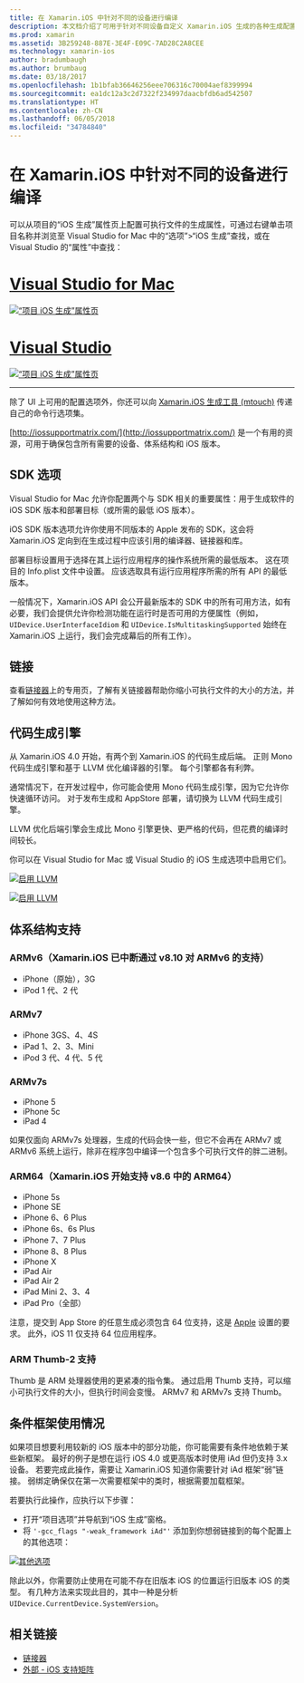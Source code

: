 ```yaml
---
title: 在 Xamarin.iOS 中针对不同的设备进行编译
description: 本文档介绍了可用于针对不同设备自定义 Xamarin.iOS 生成的各种生成配置选项。
ms.prod: xamarin
ms.assetid: 3B259248-887E-3E4F-E09C-7AD28C2A8CEE
ms.technology: xamarin-ios
author: bradumbaugh
ms.author: brumbaug
ms.date: 03/18/2017
ms.openlocfilehash: 1b1bfab36646256eee706316c70004aef8399994
ms.sourcegitcommit: ea1dc12a3c2d7322f234997daacbfdb6ad542507
ms.translationtype: HT
ms.contentlocale: zh-CN
ms.lasthandoff: 06/05/2018
ms.locfileid: "34784840"
---
```

# <a name="compiling-for-different-devices-in-xamarinios"></a>在 Xamarin.iOS 中针对不同的设备进行编译

可以从项目的“iOS 生成”属性页上配置可执行文件的生成属性，可通过右键单击项目名称并浏览至 Visual Studio for Mac 中的“选项”>“iOS 生成”查找，或在 Visual Studio 的“属性”中查找：

# <a name="visual-studio-for-mactabvsmac"></a>[Visual Studio for Mac](#tab/vsmac)


[![](compiling-for-different-devices-images/image1.png "“项目 iOS 生成”属性页")](compiling-for-different-devices-images/image1.png#lightbox) 

# <a name="visual-studiotabvswin"></a>[Visual Studio](#tab/vswin)

[![](compiling-for-different-devices-images/image1a.png "“项目 iOS 生成”属性页")](compiling-for-different-devices-images/image1a.png#lightbox)

-----

除了 UI 上可用的配置选项外，你还可以向 [Xamarin.iOS 生成工具 (mtouch)](~/ios/deploy-test/mtouch.md) 传递自己的命令行选项集。

[http://iossupportmatrix.com/](http://iossupportmatrix.com/) 是一个有用的资源，可用于确保包含所有需要的设备、体系结构和 iOS 版本。

 <a name="SDK_Options" />


## <a name="sdk-options"></a>SDK 选项

Visual Studio for Mac 允许你配置两个与 SDK 相关的重要属性：用于生成软件的 iOS SDK 版本和部署目标（或所需的最低 iOS 版本）。

iOS SDK 版本选项允许你使用不同版本的 Apple 发布的 SDK，这会将 Xamarin.iOS 定向到在生成过程中应该引用的编译器、链接器和库。 

部署目标设置用于选择在其上运行应用程序的操作系统所需的最低版本。 这在项目的 Info.plist 文件中设置。 应该选取具有运行应用程序所需的所有 API 的最低版本。

一般情况下，Xamarin.iOS API 会公开最新版本的 SDK 中的所有可用方法，如有必要，我们会提供允许你检测功能在运行时是否可用的方便属性（例如，`UIDevice.UserInterfaceIdiom` 和 `UIDevice.IsMultitaskingSupported` 始终在 Xamarin.iOS 上运行，我们会完成幕后的所有工作）。

 <a name="Linking" />


## <a name="linking"></a>链接

查看[链接器](~/ios/deploy-test/linker.md)上的专用页，了解有关链接器帮助你缩小可执行文件的大小的方法，并了解如何有效地使用这种方法。

 <a name="Code_Generation_Engine" />


## <a name="code-generation-engine"></a>代码生成引擎

从 Xamarin.iOS 4.0 开始，有两个到 Xamarin.iOS 的代码生成后端。 正则 Mono 代码生成引擎和基于 LLVM 优化编译器的引擎。 每个引擎都各有利弊。

通常情况下，在开发过程中，你可能会使用 Mono 代码生成引擎，因为它允许你快速循环访问。 对于发布生成和 AppStore 部署，请切换为 LLVM 代码生成引擎。

LLVM 优化后端引擎会生成比 Mono 引擎更快、更严格的代码，但花费的编译时间较长。

你可以在 Visual Studio for Mac 或 Visual Studio 的 iOS 生成选项中启用它们。

[![](compiling-for-different-devices-images/image2.png "启用 LLVM")](compiling-for-different-devices-images/image2.png#lightbox)

[![](compiling-for-different-devices-images/image2a.png "启用 LLVM")](compiling-for-different-devices-images/image2a.png#lightbox)

 <a name="ARMV7_and_ARMV7s_support" />


## <a name="architecture-support"></a>体系结构支持

<a name="armv6-discontinued" />

### <a name="armv6-xamarinios-discontinued-support-for-armv6-with-v810"></a>ARMv6（Xamarin.iOS 已中断通过 v8.10 对 ARMv6 的支持）

- iPhone（原始），3G
- iPod 1 代、2 代

### <a name="armv7"></a>ARMv7

- iPhone 3GS、4、4S
- iPad 1、2、3、Mini
- iPod 3 代、4 代、5 代

### <a name="armv7s"></a>ARMv7s

- iPhone 5
- iPhone 5c
- iPad 4

如果仅面向 ARMv7s 处理器，生成的代码会快一些，但它不会再在 ARMv7 或 ARMv6 系统上运行，除非在程序包中编译一个包含多个可执行文件的胖二进制。

### <a name="arm64-xamarinios-started-supporting-arm64-in-v86"></a>ARM64（Xamarin.iOS 开始支持 v8.6 中的 ARM64）

- iPhone 5s
- iPhone SE
- iPhone 6、6 Plus
- iPhone 6s、6s Plus
- iPhone 7、7 Plus
- iPhone 8、8 Plus
- iPhone X
- iPad Air
- iPad Air 2
- iPad Mini 2、3、4
- iPad Pro（全部）

注意，提交到 App Store 的任意生成必须包含 64 位支持，这是 [Apple](https://developer.apple.com/news/?id=12172014b) 设置的要求。 此外，iOS 11 仅支持 64 位应用程序。

 <a name="ARM_Thumb_Support" />


### <a name="arm-thumb-2-support"></a>ARM Thumb-2 支持

Thumb 是 ARM 处理器使用的更紧凑的指令集。 通过启用 Thumb 支持，可以缩小可执行文件的大小，但执行时间会变慢。 ARMv7 和 ARMv7s 支持 Thumb。

 <a name="Conditional_framwork_useage" />


## <a name="conditional-framework-usage"></a>条件框架使用情况

如果项目想要利用较新的 iOS 版本中的部分功能，你可能需要有条件地依赖于某些新框架。 最好的例子是想在运行 iOS 4.0 或更高版本时使用 iAd 但仍支持 3.x 设备。 若要完成此操作，需要让 Xamarin.iOS 知道你需要针对 iAd 框架“弱”链接。 弱绑定确保仅在第一次需要框架中的类时，根据需要加载框架。

若要执行此操作，应执行以下步骤：

-  打开“项目选项”并导航到“iOS 生成”窗格。
-  将 `'-gcc_flags "-weak_framework iAd"'` 添加到你想弱链接到的每个配置上的其他选项：


[![](compiling-for-different-devices-images/image3.png "其他选项")](compiling-for-different-devices-images/image3.png#lightbox)


除此以外，你需要防止使用在可能不存在旧版本 iOS 的位置运行旧版本 iOS 的类型。 有几种方法来实现此目的，其中一种是分析 `UIDevice.CurrentDevice.SystemVersion`。



## <a name="related-links"></a>相关链接

- [链接器](~/ios/deploy-test/linker.md)
- [外部 - iOS 支持矩阵](http://iossupportmatrix.com/)
